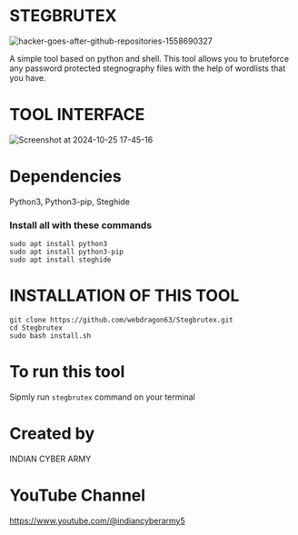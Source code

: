 # STEGBRUTEX
![hacker-goes-after-github-repositories-1558690327](https://github.com/user-attachments/assets/b551a69f-fe11-4ff8-95f7-cc775cb424bf)


A simple tool based on python and shell. This tool allows you to bruteforce any password protected stegnography files with the help of wordlists that you have.

# TOOL INTERFACE
![Screenshot at 2024-10-25 17-45-16](https://github.com/user-attachments/assets/65b77387-d639-43de-b745-800784bf2aae)
# Dependencies
Python3, Python3-pip, Steghide
### Install all with these commands
```shell
sudo apt install python3
sudo apt install python3-pip
sudo apt install steghide
```
# INSTALLATION OF THIS TOOL

```shell 
git clone https://github.com/webdragon63/Stegbrutex.git
cd Stegbrutex
sudo bash install.sh
```

# To run this tool
Sipmly run `stegbrutex` command on your terminal

# Created by
INDIAN CYBER ARMY

# YouTube Channel
https://www.youtube.com/@indiancyberarmy5
